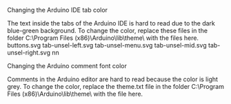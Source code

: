 Changing the Arduino IDE tab color

The text inside the tabs of the Arduino IDE is hard to read due to the dark blue-green background. To change the color, replace these files in the folder C:\Program Files (x86)\Arduino\lib\theme\ with the files here.
buttons.svg
tab-unsel-left.svg
tab-unsel-menu.svg
tab-unsel-mid.svg
tab-unsel-right.svg
nn

Changing the Arduino comment font color

Comments in the Arduino editor are hard to read because the color is light grey. To change the color, replace the theme.txt file in the folder C:\Program Files (x86)\Arduino\lib\theme\ with the file here.
